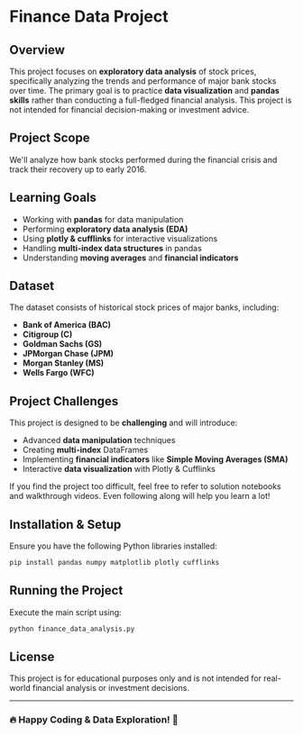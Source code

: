 # Finance Data Project

## Overview
This project focuses on **exploratory data analysis** of stock prices, specifically analyzing the trends and performance of major bank stocks over time. The primary goal is to practice **data visualization** and **pandas skills** rather than conducting a full-fledged financial analysis. This project is not intended for financial decision-making or investment advice.

## Project Scope
We'll analyze how bank stocks performed during the financial crisis and track their recovery up to early 2016.

## Learning Goals
- Working with **pandas** for data manipulation
- Performing **exploratory data analysis (EDA)**
- Using **plotly & cufflinks** for interactive visualizations
- Handling **multi-index data structures** in pandas
- Understanding **moving averages** and **financial indicators**

## Dataset
The dataset consists of historical stock prices of major banks, including:
- **Bank of America (BAC)**
- **Citigroup (C)**
- **Goldman Sachs (GS)**
- **JPMorgan Chase (JPM)**
- **Morgan Stanley (MS)**
- **Wells Fargo (WFC)**

## Project Challenges
This project is designed to be **challenging** and will introduce:
- Advanced **data manipulation** techniques
- Creating **multi-index** DataFrames
- Implementing **financial indicators** like **Simple Moving Averages (SMA)**
- Interactive **data visualization** with Plotly & Cufflinks

If you find the project too difficult, feel free to refer to solution notebooks and walkthrough videos. Even following along will help you learn a lot!

## Installation & Setup
Ensure you have the following Python libraries installed:
```bash
pip install pandas numpy matplotlib plotly cufflinks
```

## Running the Project
Execute the main script using:
```bash
python finance_data_analysis.py
```

## License
This project is for educational purposes only and is not intended for real-world financial analysis or investment decisions.

---
### 🔥 Happy Coding & Data Exploration! 🚀

